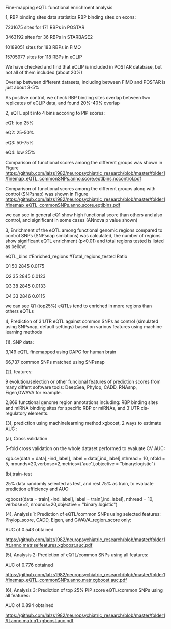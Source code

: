 Fine-mapping eQTL functional enrichment analysis
 
1, RBP binding sites data statistics
RBP binding sites on exons:

7231675 sites for 171 RBPs in  POSTAR

3463192 sites for 36 RBPs in STARBASE2

10189051 sites for 183 RBPs in FIMO

15705977 sites for 118 RBPs in eCLIP

We have checked and find that eCLIP is included in POSTAR database, but not all of them included (about 20%)

Overlap between different datasets, including between FIMO and POSTAR is just about 3-5%

As positive control, we check RBP binding sites overlap between two replicates of eCLIP data, and found 20%-40% overlap


2, eQTL split into 4 bins accoring to PIP scores:

eQ1: top 25%

eQ2: 25-50%

eQ3: 50-75%

eQ4: low 25%

Comparison of functional scores among the different groups was shown in Figure
https://github.com/lalzs1982/neuropsychiatric_research/blob/master/folder1/finemap_eQTL_commonSNPs.anno.score.eqtlbins.nocontrol.pdf
  
Comparison of functional scores among the different groups along with control (SNPsnap) was shown in Figure
https://github.com/lalzs1982/neuropsychiatric_research/blob/master/folder1/finemap_eQTL_commonSNPs.anno.score.eqtlbins.pdf

we can see in general eQ1 show high functional score than others and also control, and significant in some cases (ANnova p value shown)


3, Enrichment of the eQTL among functional genomic regions compared to control SNPs (SNPsnap simlations) was calculated, the number of regions show significant eQTL enrichment (p<0.01) and total regions tested is listed as bellow: 

eQTL_bins	 #Enriched_regions	 #Total_regions_tested	 Ratio

 Q1	  50	  2845	  0.0175

 Q2	  35	  2845	  0.0123

 Q3	  38	  2845	  0.0133

 Q4	  33	  2846	  0.0115

we can see Q1 (top25%) eQTLs tend to enriched in more regions than others eQTLs

 4, 
Prediction of 3'UTR eQTL against common SNPs as control (simulated using SNPsnap, default settings) based on various features using machine learning methods

(1), SNP data:

3,149 eQTL finemapped using DAPG for human brain

66,737 common SNPs matched using SNPsnap

(2), features:

9 evolution/selection or other funcional features of prediction scores from many diffent software tools: DeepSea, Phylop, CADD, RNAsnp, Eigen,GWAVA for example.  

2,869 functional genome region annotations including: RBP binding sites and miRNA binding sites for specific RBP or miRNAs, and 3'UTR cis-regulatory elements.

(3), prediction using machinelearning method xgboost, 2 ways to estimate AUC :

(a), Cross validation

5-fold cross validation on the whole dataset performed to evaluate CV AUC:
 
xgb.cv(data = data[,-ind_label], label = data[,ind_label],nthread = 10, nfold = 5, nrounds=20,verbose=2,metrics={'auc'},objective = "binary:logistic")


(b),train-test

25% data randomly selected as test, and rest 75% as train, to evaluate prediction efficiency and AUC:  

xgboost(data = train[,-ind_label], label = train[,ind_label], nthread = 10, verbose=2, nrounds=20,objective = "binary:logistic")
 

(4), Analysis 1: Prediction of eQTL/common SNPs using selected features: Phylop_score, CADD, Eigen, and GWAVA_region_score only:

AUC of 0.543 obtained 

https://github.com/lalzs1982/neuropsychiatric_research/blob/master/folder1/tt.anno.matr.selfeatures.xgboost.auc.pdf


(5), Analysis 2: Prediction of eQTL/common SNPs using all features:

AUC of 0.776 obtained

https://github.com/lalzs1982/neuropsychiatric_research/blob/master/folder1/finemap_eQTL_commonSNPs.anno.matr.xgboost.auc.pdf

(6), Analysis 3: Prediction of top 25% PIP score eQTL/common SNPs using all features:

AUC of 0.894 obtained

https://github.com/lalzs1982/neuropsychiatric_research/blob/master/folder1/tt.anno.matr.q1.xgboost.auc.pdf

 
